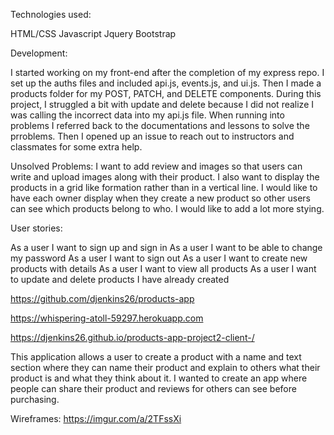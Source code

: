 Technologies used:

HTML/CSS
Javascript
Jquery
Bootstrap

Development:

 I started working on my front-end after the completion of my express repo. I set up the auths files and included api.js, events.js, and ui.js. Then I made a products folder for my POST, PATCH, and DELETE components. During this project, I struggled a bit with update and delete because I did not realize I was calling the incorrect data into my api.js file. When running into problems I referred back to the documentations and lessons to solve the prroblems. Then I opened up an issue to reach out to instructors and classmates for some extra help.

Unsolved Problems:
I want to add review and images so that users can write and upload images along with their product. I also want to display the products in a grid like formation rather than in a vertical line. I would like to have each owner display when they create a new product so other users can see which products belong to who. I would like to add a lot more stying.

User stories:

As a user I want to sign up and sign in
As a user I want to be able to change my password
As a user I want to sign out
As a user I want to create new products with details
As a user I want to view all products
As a user I want to update and delete products I have already created

https://github.com/djenkins26/products-app

https://whispering-atoll-59297.herokuapp.com

https://djenkins26.github.io/products-app-project2-client-/

This application allows a user to create a product with a name and text section where they can name their product and explain to others what their product is and what they think about it. I wanted to create an app where people can share their product and reviews for others can see before purchasing.

Wireframes: https://imgur.com/a/2TFssXi
